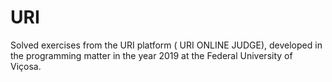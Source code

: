 # URI
Solved exercises from the URI platform ( URI ONLINE JUDGE), developed in the programming matter in the year 2019 at the Federal University of Viçosa.

